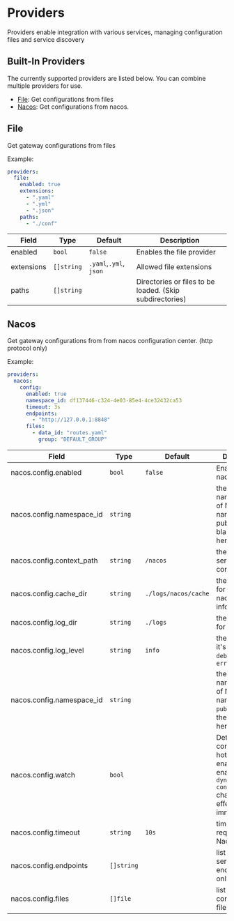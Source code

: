 # Providers

Providers enable integration with various services, managing configuration files and service discovery

## Built-In Providers

The currently supported providers are listed below. You can combine multiple providers for use.

* [File](#file): Get configurations from files
* [Nacos](#nacos): Get configurations from nacos.

## File

Get gateway configurations from files

Example:

```yaml
providers:
  file:
    enabled: true
    extensions:
      - ".yaml"
      - ".yml"
      - ".json"
    paths:
      - "./conf"
```

| Field      | Type       | Default                | Description                                               |
| ---------- | ---------- | ---------------------- | --------------------------------------------------------- |
| enabled    | `bool`     | `false`                | Enables the file provider                                 |
| extensions | `[]string` | `.yaml`,`.yml`, `json` | Allowed file extensions                                   |
| paths      | `[]string` |                        | Directories or files to be loaded.  (Skip subdirectories) |

## Nacos

Get gateway configurations from from nacos configuration center. (http protocol only)

Example:

```yaml
providers:
  nacos:
    config:
      enabled: true
      namespace_id: df137446-c324-4e03-85e4-4ce32432ca53
      timeout: 3s
      endpoints:
        - "http://127.0.0.1:8848"
      files:
        - data_id: "routes.yaml"
          group: "DEFAULT_GROUP"
```

| Field                     | Type       | Default              | Description                                                                                                               |
| ------------------------- | ---------- | -------------------- | ------------------------------------------------------------------------------------------------------------------------- |
| nacos.config.enabled      | `bool`     | `false`              | Enables the nacos provider                                                                                                |
| nacos.config.namespace_id | `string`   |                      | the namespaceId of Nacos. when namespace is public, fill in the blank string here                                         |
| nacos.config.context_path | `string`   | `/nacos`             | the nacos server contextpath                                                                                              |
| nacos.config.cache_dir    | `string`   | `./logs/nacos/cache` | the directory for persist nacos service info                                                                              |
| nacos.config.log_dir      | `string`   | `./logs`             | the directory for log                                                                                                     |
| nacos.config.log_level    | `string`   | `info`               | the level of log, it's must be `debug`,`info`,`warn`, `error`                                                             |
| nacos.config.namespace_id | `string`   |                      | the namespaceId of Nacos. when namespace is `public`, fill in the blank string here                                       |
| nacos.config.watch        | `bool`     |                      | Determines if configuration hot reload is enabled. When enabled, `dynamic configuration` changes take effect immediately. |
| nacos.config.timeout      | `string`   | `10s`                | timeout for requesting Nacos server                                                                                       |
| nacos.config.endpoints    | `[]string` |                      | list of nacos server endpoints (http only)                                                                                |
| nacos.config.files        | `[]file`   |                      | list of configuration files in nacos                                                                                      |
